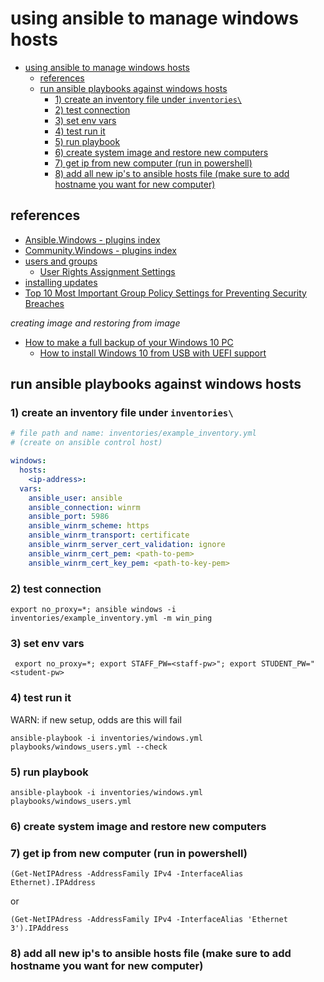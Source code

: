 # using ansible to manage windows hosts

- [using ansible to manage windows hosts](#using-ansible-to-manage-windows-hosts)
  - [references](#references)
  - [run ansible playbooks against windows hosts](#run-ansible-playbooks-against-windows-hosts)
    - [1) create an inventory file under `inventories\`](#1-create-an-inventory-file-under-inventories)
    - [2) test connection](#2-test-connection)
    - [3) set env vars](#3-set-env-vars)
    - [4) test run it](#4-test-run-it)
    - [5) run playbook](#5-run-playbook)
    - [6) create system image and restore new computers](#6-create-system-image-and-restore-new-computers)
    - [7) get ip from new computer (run in powershell)](#7-get-ip-from-new-computer-run-in-powershell)
    - [8) add all new ip's to ansible hosts file (make sure to add hostname you want for new computer)](#8-add-all-new-ips-to-ansible-hosts-file-make-sure-to-add-hostname-you-want-for-new-computer)

## references

- [Ansible.Windows - plugins index](https://docs.ansible.com/ansible/latest/collections/ansible/windows/index.html)
- [Community.Windows - plugins index](https://docs.ansible.com/ansible/latest/collections/community/windows/index.html#plugins-in-community-windows)
- [users and groups](https://docs.ansible.com/ansible/latest/user_guide/windows_usage.html#set-up-users-and-groups)
  - [User Rights Assignment Settings](https://docs.microsoft.com/en-us/previous-versions/windows/it-pro/windows-server-2008-R2-and-2008/dd349804(v=ws.10))
- [installing updates](https://docs.ansible.com/ansible/latest/user_guide/windows_usage.html#installing-updates)
- [Top 10 Most Important Group Policy Settings for Preventing Security Breaches](https://www.lepide.com/blog/top-10-most-important-group-policy-settings-for-preventing-security-breaches/)

*creating image and restoring from image*

- [How to make a full backup of your Windows 10 PC](https://www.windowscentral.com/how-make-full-backup-windows-10)
  - [How to install Windows 10 from USB with UEFI support](https://www.windowscentral.com/how-create-windows-10-usb-bootable-media-uefi-support)

## run ansible playbooks against windows hosts

### 1) create an inventory file under `inventories\`

```yml
# file path and name: inventories/example_inventory.yml
# (create on ansible control host)

windows:
  hosts:
    <ip-address>:
  vars:
    ansible_user: ansible
    ansible_connection: winrm
    ansible_port: 5986
    ansible_winrm_scheme: https
    ansible_winrm_transport: certificate
    ansible_winrm_server_cert_validation: ignore
    ansible_winrm_cert_pem: <path-to-pem>
    ansible_winrm_cert_key_pem: <path-to-key-pem>
```

### 2) test connection

`export no_proxy=*; ansible windows -i inventories/example_inventory.yml -m win_ping`

### 3) set env vars

` export no_proxy=*; export STAFF_PW=<staff-pw>"; export STUDENT_PW="<student-pw>`

### 4) test run it

WARN: if new setup, odds are this will fail

`ansible-playbook -i inventories/windows.yml playbooks/windows_users.yml --check`

### 5) run playbook

`ansible-playbook -i inventories/windows.yml playbooks/windows_users.yml`

### 6) create system image and restore new computers

### 7) get ip from new computer (run in powershell)

`(Get-NetIPAdress -AddressFamily IPv4 -InterfaceAlias Ethernet).IPAddress`

or 

`(Get-NetIPAdress -AddressFamily IPv4 -InterfaceAlias 'Ethernet 3').IPAddress`

### 8) add all new ip's to ansible hosts file (make sure to add hostname you want for new computer)
